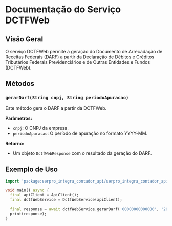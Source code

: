 # Documentação do Serviço DCTFWeb

## Visão Geral

O serviço DCTFWeb permite a geração do Documento de Arrecadação de Receitas Federais (DARF) a partir da Declaração de Débitos e Créditos Tributários Federais Previdenciários e de Outras Entidades e Fundos (DCTFWeb).

## Métodos

### `gerarDarf(String cnpj, String periodoApuracao)`

Este método gera o DARF a partir da DCTFWeb.

**Parâmetros:**
- `cnpj`: O CNPJ da empresa.
- `periodoApuracao`: O período de apuração no formato YYYY-MM.

**Retorno:**
- Um objeto `DctfWebResponse` com o resultado da geração do DARF.

## Exemplo de Uso

```dart
import 'package:serpro_integra_contador_api/serpro_integra_contador_api.dart';

void main() async {
  final apiClient = ApiClient();
  final dctfWebService = DctfWebService(apiClient);

  final response = await dctfWebService.gerarDarf('00000000000000', '2023-10');
  print(response);
}
```
